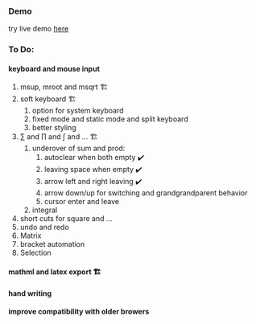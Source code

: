 ### Demo 
try live demo [here](https://newdino.github.io/mathio) 
### To Do: 
#### keyboard and mouse input
1. msup, mroot and msqrt 🏗 
2. soft keyboard 🏗
    1. option for system keyboard 
    2. fixed mode and static mode and split keyboard 
    3. better styling 
3. ∑ and ∏ and ∫ and ... 🏗
    1. underover of sum and prod: 
        1. autoclear when both empty ✔️ 
        2. leaving space when empty ✔️ 
        3. arrow left and right leaving ✔️ 
        4. arrow down/up for switching and grandgrandparent behavior 
        5. cursor enter and leave 
    2. integral 
4. short cuts for square and ... 
5. undo and redo 
6. Matrix 
7. bracket automation 
8. Selection 
#### mathml and latex export 🏗 
#### hand writing 
#### improve compatibility with older browers 